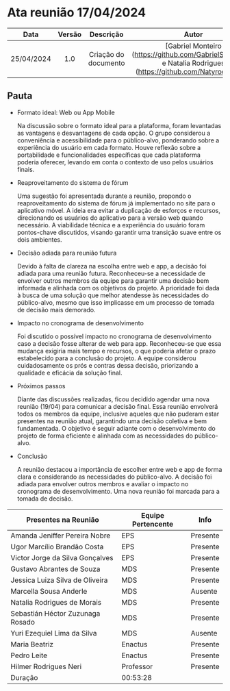# Ata reunião 17/04/2024

|    Data    | Versão |      Descrição       |                            Autor                          |
|:----------:|:------:|:--------------------:|:---------------------------------------------------------:|
| 25/04/2024 |  1.0   | Criação do documento | [Gabriel Monteiro (https://github.com/GabrielSMonteiro) e Natalia Rodrigues (https://github.com/Natyrodrigues)] |

## Pauta

- Formato ideal: Web ou App Mobile

    Na discussão sobre o formato ideal para a plataforma, foram levantadas as vantagens e desvantagens de cada opção. O grupo considerou a conveniência e acessibilidade para o público-alvo, ponderando sobre a experiência do usuário em cada formato. Houve reflexão sobre a portabilidade e funcionalidades específicas que cada plataforma poderia oferecer, levando em conta o contexto de uso pelos usuários finais.

- Reaproveitamento do sistema de fórum

    Uma sugestão foi apresentada durante a reunião, propondo o reaproveitamento do sistema de fórum já implementado no site para o aplicativo móvel. A ideia era evitar a duplicação de esforços e recursos, direcionando os usuários do aplicativo para a versão web quando necessário. A viabilidade técnica e a experiência do usuário foram pontos-chave discutidos, visando garantir uma transição suave entre os dois ambientes.

- Decisão adiada para reunião futura

    Devido à falta de clareza na escolha entre web e app, a decisão foi adiada para uma reunião futura. Reconheceu-se a necessidade de envolver outros membros da equipe para garantir uma decisão bem informada e alinhada com os objetivos do projeto. A prioridade foi dada à busca de uma solução que melhor atendesse às necessidades do público-alvo, mesmo que isso implicasse em um processo de tomada de decisão mais demorado.

- Impacto no cronograma de desenvolvimento

    Foi discutido o possível impacto no cronograma de desenvolvimento caso a decisão fosse alterar de web para app. Reconheceu-se que essa mudança exigiria mais tempo e recursos, o que poderia afetar o prazo estabelecido para a conclusão do projeto. A equipe considerou cuidadosamente os prós e contras dessa decisão, priorizando a qualidade e eficácia da solução final.

- Próximos passos

    Diante das discussões realizadas, ficou decidido agendar uma nova reunião (19/04) para comunicar a decisão final. Essa reunião envolverá todos os membros da equipe, inclusive aqueles que não puderam estar presentes na reunião atual, garantindo uma decisão coletiva e bem fundamentada. O objetivo é seguir adiante com o desenvolvimento do projeto de forma eficiente e alinhada com as necessidades do público-alvo.


- Conclusão

    A reunião destacou a importância de escolher entre web e app de forma clara e considerando as necessidades do público-alvo. A decisão foi adiada para envolver outros membros e avaliar o impacto no cronograma de desenvolvimento. Uma nova reunião foi marcada para a tomada de decisão.

|          Presentes na Reunião               | Equipe Pertencente | Info     |
|---------------------------------------------|--------------------|----------|
| Amanda Jeniffer Pereira Nobre               | EPS                | Presente |
| Ugor Marcílio Brandão Costa                 | EPS                | Presente |
| Victor Jorge da Silva Gonçalves             | EPS                | Presente |
| Gustavo Abrantes de Souza                   | MDS                | Presente |
| Jessica Luiza Silva de Oliveira             | MDS                | Presente |
| Marcella Sousa Anderle                      | MDS                | Ausente  |
| Natalia Rodrigues de Morais	                | MDS                | Presente |
| Sebastián Héctor Zuzunaga Rosado            | MDS                | Presente |
| Yuri Ezequiel Lima da Silva                 | MDS                | Ausente  |
| Maria Beatriz                               | Enactus            | Presente |
| Pedro Leite                                 | Enactus            | Presente |
| Hilmer Rodrigues Neri                       | Professor          | Presente |
| Duração                                     | 00:53:28           |          |
